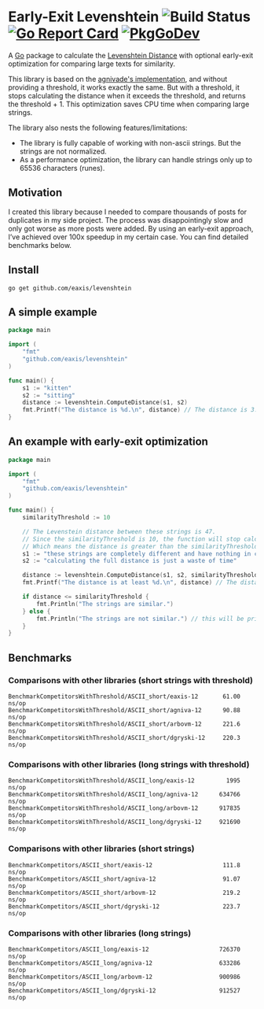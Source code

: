 # Early-Exit Levenshtein ![Build Status](https://github.com/eaxis/levenshtein/actions/workflows/ci.yml/badge.svg) [![Go Report Card](https://goreportcard.com/badge/github.com/eaxis/levenshtein)](https://goreportcard.com/report/github.com/eaxis/levenshtein) [![PkgGoDev](https://pkg.go.dev/badge/github.com/eaxis/levenshtein)](https://pkg.go.dev/github.com/eaxis/levenshtein)

A [Go](http://golang.org) package to calculate the [Levenshtein Distance](http://en.wikipedia.org/wiki/Levenshtein_distance) with optional early-exit optimization for comparing large texts for similarity.

This library is based on the [agnivade's implementation](https://github.com/agnivade/levenshtein), and without providing a threshold, it works exactly the same.
But with a threshold, it stops calculating the distance when it exceeds the threshold, and returns the threshold + 1. This optimization saves CPU time when comparing large strings.

The library also nests the following features/limitations:
- The library is fully capable of working with non-ascii strings. But the strings are not normalized.
- As a performance optimization, the library can handle strings only up to 65536 characters (runes).

## Motivation

I created this library because I needed to compare thousands of posts for duplicates in my side project.
The process was disappointingly slow and only got worse as more posts were added.
By using an early-exit approach, I’ve achieved over 100x speedup in my certain case.
You can find detailed benchmarks below.

## Install
```
go get github.com/eaxis/levenshtein
```

## A simple example

```go
package main

import (
	"fmt"
	"github.com/eaxis/levenshtein"
)

func main() {
	s1 := "kitten"
	s2 := "sitting"
	distance := levenshtein.ComputeDistance(s1, s2)
	fmt.Printf("The distance is %d.\n", distance) // The distance is 3.
}

```

## An example with early-exit optimization

```go
package main

import (
	"fmt"
	"github.com/eaxis/levenshtein"
)

func main() {
	similarityThreshold := 10

	// The Levenstein distance between these strings is 47.
	// Since the similarityThreshold is 10, the function will stop calculating the distance at 10 and return 11.
	// Which means the distance is greater than the similarityThreshold.
	s1 := "these strings are completely different and have nothing in common"
	s2 := "calculating the full distance is just a waste of time"

	distance := levenshtein.ComputeDistance(s1, s2, similarityThreshold)
	fmt.Printf("The distance is at least %d.\n", distance) // The distance is at least 11.

	if distance <= similarityThreshold {
		fmt.Println("The strings are similar.")
	} else {
		fmt.Println("The strings are not similar.") // this will be printed
	}
}

```

## Benchmarks

### Comparisons with other libraries (short strings with threshold)

```
BenchmarkCompetitorsWithThreshold/ASCII_short/eaxis-12 	     61.00 ns/op
BenchmarkCompetitorsWithThreshold/ASCII_short/agniva-12      90.88 ns/op
BenchmarkCompetitorsWithThreshold/ASCII_short/arbovm-12      221.6 ns/op
BenchmarkCompetitorsWithThreshold/ASCII_short/dgryski-12     220.3 ns/op

```

### Comparisons with other libraries (long strings with threshold)

```
BenchmarkCompetitorsWithThreshold/ASCII_long/eaxis-12         1995 ns/op
BenchmarkCompetitorsWithThreshold/ASCII_long/agniva-12      634766 ns/op
BenchmarkCompetitorsWithThreshold/ASCII_long/arbovm-12      917835 ns/op
BenchmarkCompetitorsWithThreshold/ASCII_long/dgryski-12     921690 ns/op
```

### Comparisons with other libraries (short strings)

```
BenchmarkCompetitors/ASCII_short/eaxis-12              	     111.8 ns/op
BenchmarkCompetitors/ASCII_short/agniva-12             	     91.07 ns/op
BenchmarkCompetitors/ASCII_short/arbovm-12             	     219.2 ns/op
BenchmarkCompetitors/ASCII_short/dgryski-12            	     223.7 ns/op
```

### Comparisons with other libraries (long strings)

```
BenchmarkCompetitors/ASCII_long/eaxis-12               	    726370 ns/op
BenchmarkCompetitors/ASCII_long/agniva-12              	    633286 ns/op
BenchmarkCompetitors/ASCII_long/arbovm-12              	    900986 ns/op
BenchmarkCompetitors/ASCII_long/dgryski-12             	    912527 ns/op
```